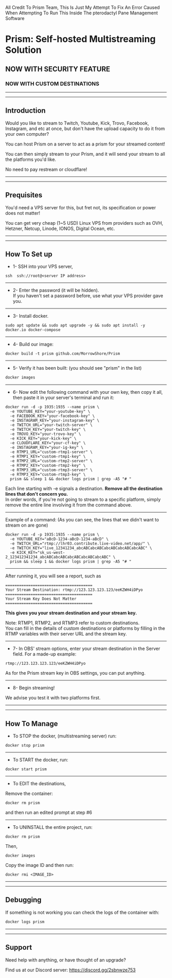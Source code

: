 All Credit To Prism Team, This Is Just My Attempt To Fix An Error Caused When Attempting To Run This Inside The pterodactyl Pane Management Software
# Prism: Self-hosted Multistreaming Solution

## NOW WITH SECURITY FEATURE

### NOW WITH CUSTOM DESTINATIONS

---
---
## Introduction

Would you like to stream to Twitch, Youtube, Kick, Trovo, Facebook, Instagram, and etc at once, but don't have the upload capacity to do it from your own computer?

You can host Prism on a server to act as a prism for your streamed content!

You can then simply stream to your Prism, and it will send your stream to all the platforms you'd like.

No need to pay restream or cloudflare!


---
---
## Prequisites

You'd need a VPS server for this, but fret not, its specification or power does not matter!

You can get very cheap (1~5 USD) Linux VPS from providers such as OVH, Hetzner, Netcup, Linode, IONOS, Digital Ocean, etc.



---
---
## How To Set up

* 1- SSH into your VPS server,
```
ssh  ssh://root@<server IP address>
```

---
* 2- Enter the password (it will be hidden).<br>
If you haven't set a password before, use what your VPS provider gave you.

---
* 3- Install docker.
```
sudo apt update && sudo apt upgrade -y && sudo apt install -y docker.io docker-compose
```

---
* 4- Build our image:
```
docker build -t prism github.com/MorrowShore/Prism
```
---
* 5- Verify it has been built: (you should see "prism" in the list)
```bash
docker images
```

---
* 6- Now edit the following command with your own key, then copy it all, then paste it in your server's terminal and run it:
```
docker run -d -p 1935:1935 --name prism \
  -e YOUTUBE_KEY="your-youtube-key" \
  -e FACEBOOK_KEY="your-facebook-key" \
  -e INSTAGRAM_KEY="your-instagram-key" \
  -e TWITCH_URL="your-twitch-server" \
  -e TWITCH_KEY="your-twitch-key" \
  -e TROVO_KEY="your-trovo-key" \
  -e KICK_KEY="your-kick-key" \
  -e CLOUDFLARE_KEY="your-cf-key" \
  -e INSTAGRAM_KEY="your-ig-key" \
  -e RTMP1_URL="custom-rtmp1-server" \
  -e RTMP1_KEY="custom-rtmp1-key" \
  -e RTMP2_URL="custom-rtmp2-server" \
  -e RTMP2_KEY="custom-rtmp2-key" \
  -e RTMP3_URL="custom-rtmp3-server" \
  -e RTMP3_KEY="custom-rtmp3-key" \
  prism && sleep 1 && docker logs prism | grep -A5 "# "
```
Each line starting with -e signals a destination. **Remove all the destination lines that don't concern you.**<br>
In order words, if you're not going to stream to a specific platform, simply remove the entire line involving it from the command above.

---
Example of a command: (As you can see, the lines that we didn't want to stream on are gone)
```
docker run -d -p 1935:1935 --name prism \
  -e YOUTUBE_KEY="aBcD-1234-aBcD-1234-aBcD" \
  -e TWITCH_URL="rtmp://lhr03.contribute.live-video.net/app/" \
  -e TWITCH_KEY="live_12341234_abcABCabcABCabcABCabcABCabcABC" \
  -e KICK_KEY="sk_us-west-2_123412341234_abcABCabcABCabcABCabcABCabcABC" \
  prism && sleep 1 && docker logs prism | grep -A5 "# "
```


---
After running it, you will see a report, such as 
```
======================================
Your Stream Destination: rtmp://123.123.123.123/eeKZWH4iDPyo
======================================
Your Stream Key Does Not Matter
======================================
```
**This gives you your stream destination and your stream key.**


Note: RTMP1, RTMP2, and RTMP3 refer to custom destinations. <br>You can fill in the details of custom destinations or platforms by filling in the RTMP variables with their server URL and the stream key.

---
* 7- In OBS' stream options, enter your stream destination in the Server field. For a made-up example:
```
rtmp://123.123.123.123/eeKZWH4iDPyo
```

As for the Prism stream key in OBS settings, you can put anything.

---
* 8- Begin streaming!

We advise you test it with two platforms first.


---
---
## How To Manage

* To STOP the docker, (multistreaming server) run:

```
docker stop prism
```

---

* To START the docker, run:

```
docker start prism
```

---

* To EDIT the destinations,

Remove the container:

```
docker rm prism
```

and then run an edited prompt at step #6

---

* To UNINSTALL the entire project, run:

```
docker rm prism
```
Then,

```
docker images
```
Copy the image ID and then run:

```
docker rmi <IMAGE_ID>
```

---
---
## Debugging

If something is not working you can check the logs of the container with:

```bash
docker logs prism
```

---
---
## Support

Need help with anything, or have thought of an upgrade?

Find us at our Discord server: https://discord.gg/2sbnwze753


